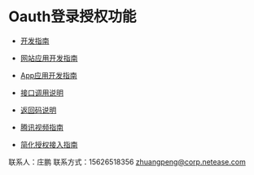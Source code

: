 # Oauth登录授权功能

* [开发指南](/guide/guide)

* [网站应用开发指南](/web/web)

* [App应用开发指南](/app/app)

* [接口调用说明](/api/api)

* [返回码说明](/code/code)

* [腾讯视频指南](/tenVideo/tenVideo)

* [简化授权接入指南](/simple/simple)


<!--* [奇遇接入指南](/qiyu/qiyu.md) -->
联系人：庄鹏
联系方式：15626518356 zhuangpeng@corp.netease.com